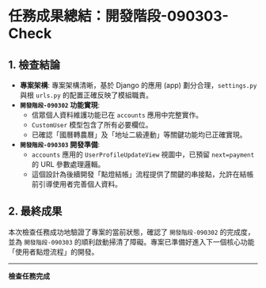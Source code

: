 # 任務成果總結：開發階段-090303-Check

## 1. 檢查結論

- **專案架構**: 專案架構清晰，基於 Django 的應用 (app) 劃分合理，`settings.py` 與根 `urls.py` 的配置正確反映了模組職責。
- **`開發階段-090302` 功能實現**:
  - 信眾個人資料維護功能已在 `accounts` 應用中完整實作。
  - `CustomUser` 模型包含了所有必要欄位。
  - 已確認「國曆轉農曆」及「地址二級連動」等關鍵功能均已正確實現。
- **`開發階段-090303` 開發準備**:
  - `accounts` 應用的 `UserProfileUpdateView` 視圖中，已預留 `next=payment` 的 URL 參數處理邏輯。
  - 這個設計為後續開發「點燈結帳」流程提供了關鍵的串接點，允許在結帳前引導使用者完善個人資料。

## 2. 最終成果

本次檢查任務成功地驗證了專案的當前狀態，確認了 `開發階段-090302` 的完成度，並為 `開發階段-090303` 的順利啟動掃清了障礙。專案已準備好進入下一個核心功能「使用者點燈流程」的開發。

---
**檢查任務完成**
